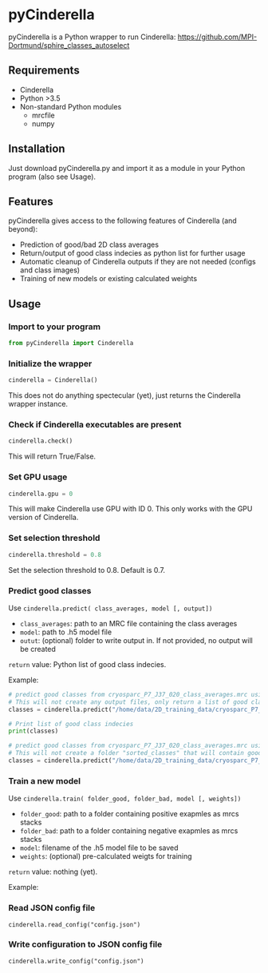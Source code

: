 # pyCinderella
pyCinderella is a Python wrapper to run Cinderella: https://github.com/MPI-Dortmund/sphire_classes_autoselect
## Requirements
- Cinderella
- Python >3.5
- Non-standard Python modules
   - mrcfile
   - numpy 

## Installation
Just download pyCinderella.py and import it as a module in your Python program (also see Usage).

## Features
pyCinderella gives access to the following features of Cinderella (and beyond):
- Prediction of good/bad 2D class averages
- Return/output of good class indecies as python list for further usage
- Automatic cleanup of Cinderella outputs if they are not needed (configs and class images)
- Training of new models or existing calculated weights

## Usage
### Import to your program
```Python
from pyCinderella import Cinderella
```

### Initialize the wrapper
```Python
cinderella = Cinderella()
```
This does not do anything spectecular (yet), just returns the Cinderella wrapper instance.

### Check if Cinderella executables are present
```Python
cinderella.check()
```
This will return True/False.

### Set GPU usage
```Python
cinderella.gpu = 0
```
This will make Cinderella use GPU with ID 0. This only works with the GPU version of Cinderella.

### Set selection threshold
```Python
cinderella.threshold = 0.8
```
Set the selection threshold to 0.8. Default is 0.7.

### Predict good classes
Use `cinderella.predict( class_averages, model [, output])`

- `class_averages`: path to an MRC file containing the class averages
- `model`: path to .h5 model file
- `outut`: (optional) folder to write output in. If not provided, no output will be created

`return` value: Python list of good class indecies.

Example:
```Python
# predict good classes from cryosparc_P7_J37_020_class_averages.mrc using the trained weights stored in model.h5
# This will not create any output files, only return a list of good classes
classes = cinderella.predict("/home/data/2D_training_data/cryosparc_P7_J37_020_class_averages.mrc", "model.h5")

# Print list of good class indecies
print(classes)

# predict good classes from cryosparc_P7_J37_020_class_averages.mrc using the trained weights stored in model.h5
# This will not create a folder "sorted_classes" that will contain good/bad.mrcs files
classes = cinderella.predict("/home/data/2D_training_data/cryosparc_P7_J37_020_class_averages.mrc", "model.h5", output="sorted_classes")
```
### Train a new model
Use `cinderella.train( folder_good, folder_bad, model [, weights])`

- `folder_good`: path to a folder containing positive exapmles as mrcs stacks
- `folder_bad`: path to a folder containing negative exapmles as mrcs stacks
- `model`: filename of the .h5 model file to be saved
- `weights`: (optional) pre-calculated weigts for training

`return` value: nothing (yet).

Example:


### Read JSON config file

`cinderella.read_config("config.json")`

### Write configuration to JSON config file
`cinderella.write_config("config.json")`





```
